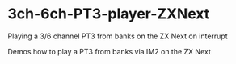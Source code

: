 # 3ch-6ch-PT3-player-ZXNext
Playing a 3/6 channel PT3 from banks on the ZX Next on interrupt

Demos how to play a PT3 from banks via IM2 on the ZX Next 
